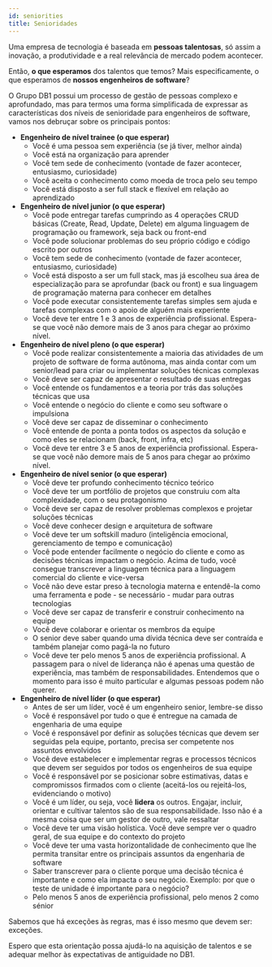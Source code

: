 ```yaml
---
id: seniorities
title: Senioridades
---
```


Uma empresa de tecnologia é baseada em **pessoas talentosas**, só assim a inovação, a produtividade e a real relevância de mercado podem acontecer.

Então, **o que esperamos** dos talentos que temos? Mais especificamente, o que esperamos de **nossos engenheiros de software**?

O Grupo DB1 possui um processo de gestão de pessoas complexo e aprofundado, mas para termos uma forma simplificada de expressar as características dos níveis de senioridade para engenheiros de software, vamos nos debruçar sobre os principais pontos:

- **Engenheiro de nível trainee (o que esperar)**
     - Você é uma pessoa sem experiência (se já tiver, melhor ainda)
     - Você está na organização para aprender
     - Você tem sede de conhecimento (vontade de fazer acontecer, entusiasmo, curiosidade)
     - Você aceita o conhecimento como moeda de troca pelo seu tempo
     - Você está disposto a ser full stack e flexível em relação ao aprendizado
- **Engenheiro de nível junior (o que esperar)**
     - Você pode entregar tarefas cumprindo as 4 operações CRUD básicas (Create, Read, Update, Delete) em alguma linguagem de programação ou framework, seja back ou front-end
     - Você pode solucionar problemas do seu próprio código e código escrito por outros
     - Você tem sede de conhecimento (vontade de fazer acontecer, entusiasmo, curiosidade)
     - Você está disposto a ser um full stack, mas já escolheu sua área de especialização para se aprofundar (back ou front) e sua linguagem de programação materna para conhecer em detalhes
     - Você pode executar consistentemente tarefas simples sem ajuda e tarefas complexas com o apoio de alguém mais experiente
     - Você deve ter entre 1 e 3 anos de experiência profissional. Espera-se que você não demore mais de 3 anos para chegar ao próximo nível.
- **Engenheiro de nível pleno (o que esperar)**
     - Você pode realizar consistentemente a maioria das atividades de um projeto de software de forma autônoma, mas ainda contar com um senior/lead para criar ou implementar soluções técnicas complexas
     - Você deve ser capaz de apresentar o resultado de suas entregas
     - Você entende os fundamentos e a teoria por trás das soluções técnicas que usa
     - Você entende o negócio do cliente e como seu software o impulsiona
     - Você deve ser capaz de disseminar o conhecimento
     - Você entende de ponta a ponta todos os aspectos da solução e como eles se relacionam (back, front, infra, etc)
     - Você deve ter entre 3 e 5 anos de experiência profissional. Espera-se que você não demore mais de 5 anos para chegar ao próximo nível.
- **Engenheiro de nível senior (o que esperar)**
     - Você deve ter profundo conhecimento técnico teórico
     - Você deve ter um portfólio de projetos que construiu com alta complexidade, com o seu protagonismo
     - Você deve ser capaz de resolver problemas complexos e projetar soluções técnicas
     - Você deve conhecer design e arquitetura de software
     - Você deve ter um softskill maduro (inteligência emocional, gerenciamento de tempo e comunicação)
     - Você pode entender facilmente o negócio do cliente e como as decisões técnicas impactam o negócio. Acima de tudo, você consegue transcrever a linguagem técnica para a linguagem comercial do cliente e vice-versa
     - Você não deve estar preso à tecnologia materna e entendê-la como uma ferramenta e pode - se necessário - mudar para outras tecnologias
     - Você deve ser capaz de transferir e construir conhecimento na equipe
     - Você deve colaborar e orientar os membros da equipe
     - O senior deve saber quando uma dívida técnica deve ser contraída e também planejar como pagá-la no futuro
     - Você deve ter pelo menos 5 anos de experiência profissional. A passagem para o nível de liderança não é apenas uma questão de experiência, mas também de responsabilidades. Entendemos que o momento para isso é muito particular e algumas pessoas podem não querer.
- **Engenheiro de nível líder (o que esperar)**
     - Antes de ser um líder, você é um engenheiro senior, lembre-se disso
     - Você é responsável por tudo o que é entregue na camada de engenharia de uma equipe
     - Você é responsável por definir as soluções técnicas que devem ser seguidas pela equipe, portanto, precisa ser competente nos assuntos envolvidos
     - Você deve estabelecer e implementar regras e processos técnicos que devem ser seguidos por todos os engenheiros de sua equipe
     - Você é responsável por se posicionar sobre estimativas, datas e compromissos firmados com o cliente (aceitá-los ou rejeitá-los, evidenciando o motivo)
     - Você é um líder, ou seja, você **lidera** os outros. Engajar, incluir, orientar e cultivar talentos são de sua responsabilidade. Isso não é a mesma coisa que ser um gestor de outro, vale ressaltar
     - Você deve ter uma visão holística. Você deve sempre ver o quadro geral, de sua equipe e do contexto do projeto
     - Você deve ter uma vasta horizontalidade de conhecimento que lhe permita transitar entre os principais assuntos da engenharia de software
     - Saber transcrever para o cliente porque uma decisão técnica é importante e como ela impacta o seu negócio. Exemplo: por que o teste de unidade é importante para o negócio?
     - Pelo menos 5 anos de experiência profissional, pelo menos 2 como sénior

Sabemos que há exceções às regras, mas é isso mesmo que devem ser: exceções.

Espero que esta orientação possa ajudá-lo na aquisição de talentos e se adequar melhor às expectativas de antiguidade no DB1.